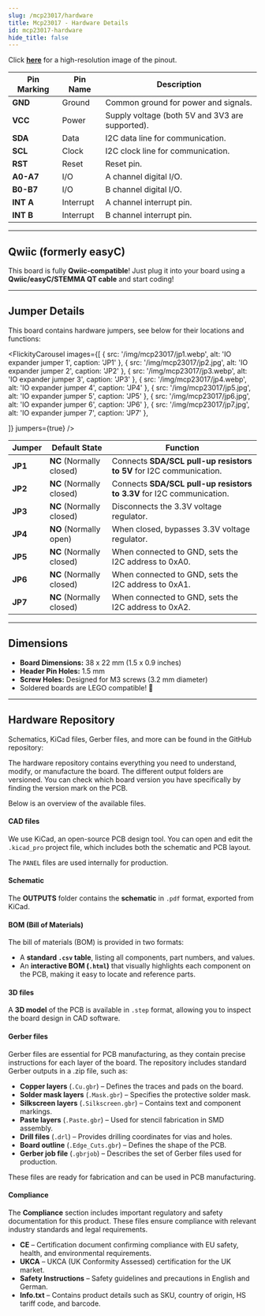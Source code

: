 ```yaml
---
slug: /mcp23017/hardware
title: Mcp23017 - Hardware Details
id: mcp23017-hardware
hide_title: false
---
```


<CenteredImage src="/img/mcp23017/pinout.png" alt="Pinout" />

Click [**here**](/img/mcp23017/pinout.png) for a high-resolution image of the pinout.

| Pin Marking | Pin Name | Description                                     |
| ----------- | -------- | ----------------------------------------------- |
| **GND**     | Ground   | Common ground for power and signals.            |
| **VCC**     | Power    | Supply voltage (both 5V and 3V3 are supported). |
| **SDA**     | Data     | I2C data line for communication.                |
| **SCL**     | Clock    | I2C clock line for communication.               |
| **RST**     | Reset    | Reset pin.                                      |
| **A0-A7**   | I/O      | A channel digital I/O.                         |
| **B0-B7**   | I/O      | B channel digital I/O.                         |
| **INT A**   | Interrupt| A channel interrupt pin.                       |
| **INT B**   | Interrupt| B channel interrupt pin.                       |

---

## Qwiic (formerly easyC)

<CenteredImage src="/img/easyc_transparent.png" alt="EasyC/qwiic cable" width="550px" />

<InfoBox> This board is fully **Qwiic-compatible**! Just plug it into your board using a **Qwiic/easyC/STEMMA QT cable** and start coding! </InfoBox>

<QuickLink 
  title="Qwiic (formerly easyC) details and specifications" 
  description="Learn about hardware specifications, compatibility, and usage of the Qwiic connector." 
  url="/qwiic" 
/>

---

## Jumper Details

This board contains hardware jumpers, see below for their locations and functions:

<FlickityCarousel
  images={[
    { src: '/img/mcp23017/jp1.webp', alt: 'IO expander jumper 1', caption: 'JP1' },
    { src: '/img/mcp23017/jp2.jpg', alt: 'IO expander jumper 2', caption: 'JP2' },
    { src: '/img/mcp23017/jp3.webp', alt: 'IO expander jumper 3', caption: 'JP3' },
    { src: '/img/mcp23017/jp4.webp', alt: 'IO expander jumper 4', caption: 'JP4' },
    { src: '/img/mcp23017/jp5.jpg', alt: 'IO expander jumper 5', caption: 'JP5' },
    { src: '/img/mcp23017/jp6.jpg', alt: 'IO expander jumper 6', caption: 'JP6' },
    { src: '/img/mcp23017/jp7.jpg', alt: 'IO expander jumper 7', caption: 'JP7' },

  ]}
  jumpers={true}
/>

| Jumper  | Default State            | Function                                                                                          |
| ------- | ------------------------ | ------------------------------------------------------------------------------------------------- |
| **JP1** | **NC** (Normally closed) | Connects **SDA/SCL pull-up resistors to 5V** for I2C communication.                              |
| **JP2** | **NC** (Normally closed) | Connects **SDA/SCL pull-up resistors to 3.3V** for I2C communication.                            |
| **JP3** | **NC** (Normally closed) | Disconnects the 3.3V voltage regulator.                                                          |
| **JP4** | **NO** (Normally open)   | When closed, bypasses 3.3V voltage regulator.                                                    |
| **JP5** | **NC** (Normally closed) | When connected to GND, sets the I2C address to 0xA0.                                             |
| **JP6** | **NC** (Normally closed) | When connected to GND, sets the I2C address to 0xA1.                                             |
| **JP7** | **NC** (Normally closed) | When connected to GND, sets the I2C address to 0xA2.                                             |

---

## Dimensions

- **Board Dimensions:** 38 x 22 mm (1.5 x 0.9 inches)
- **Header Pin Holes:** 1.5 mm
- **Screw Holes:** Designed for M3 screws (3.2 mm diameter)
- Soldered boards are LEGO compatible! 🧱

---

## Hardware Repository

Schematics, KiCad files, Gerber files, and more can be found in the GitHub repository:

<QuickLink 
  title="IO expander MCP23017 breakout Hardware Design" 
  description="GitHub hardware repository for this product"
  url="https://github.com/SolderedElectronics/IO-expander-MCP23017-breakout-hardware-design" 
/> 

The hardware repository contains everything you need to understand, modify, or manufacture the board. The different output folders are versioned. You can check which board version you have specifically by finding the version mark on the PCB.

Below is an overview of the available files.  

#### CAD files

We use KiCad, an open-source PCB design tool. You can open and edit the `.kicad_pro` project file, which includes both the schematic and PCB layout.  

The `PANEL` files are used internally for production.  

#### Schematic

The **OUTPUTS** folder contains the **schematic** in `.pdf` format, exported from KiCad.

#### BOM (Bill of Materials)

The bill of materials (BOM) is provided in two formats:  

- A **standard `.csv` table**, listing all components, part numbers, and values.  
- An **interactive BOM (`.html`)** that visually highlights each component on the PCB, making it easy to locate and reference parts.  

#### 3D files

A **3D model** of the PCB is available in `.step` format, allowing you to inspect the board design in CAD software.  

#### Gerber files 

Gerber files are essential for PCB manufacturing, as they contain precise instructions for each layer of the board. The repository includes standard Gerber outputs in a .zip file, such as:  

- **Copper layers** (`.Cu.gbr`) – Defines the traces and pads on the board.  
- **Solder mask layers** (`.Mask.gbr`) – Specifies the protective solder mask.  
- **Silkscreen layers** (`.Silkscreen.gbr`) – Contains text and component markings.  
- **Paste layers** (`.Paste.gbr`) – Used for stencil fabrication in SMD assembly.  
- **Drill files** (`.drl`) – Provides drilling coordinates for vias and holes.  
- **Board outline** (`.Edge_Cuts.gbr`) – Defines the shape of the PCB.  
- **Gerber job file** (`.gbrjob`) – Describes the set of Gerber files used for production.  

These files are ready for fabrication and can be used in PCB manufacturing.

#### Compliance  

The **Compliance** section includes important regulatory and safety documentation for this product. These files ensure compliance with relevant industry standards and legal requirements.  

- **CE** – Certification document confirming compliance with EU safety, health, and environmental requirements.  
- **UKCA** – UKCA (UK Conformity Assessed) certification for the UK market.  
- **Safety Instructions** – Safety guidelines and precautions in English and German.
- **Info.txt** – Contains product details such as SKU, country of origin, HS tariff code, and barcode.